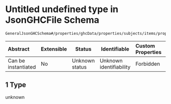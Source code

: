 # Untitled undefined type in JsonGHCFile Schema

```txt
GeneralJsonGHCSchema#/properties/ghcData/properties/subjects/items/properties/frameTemplate/allOf/1
```




| Abstract            | Extensible | Status         | Identifiable            | Custom Properties | Additional Properties | Access Restrictions | Defined In                                                         |
| :------------------ | ---------- | -------------- | ----------------------- | :---------------- | --------------------- | ------------------- | ------------------------------------------------------------------ |
| Can be instantiated | No         | Unknown status | Unknown identifiability | Forbidden         | Allowed               | none                | [ghc.schema.json\*](../out/ghc.schema.json "open original schema") |

## 1 Type

unknown
